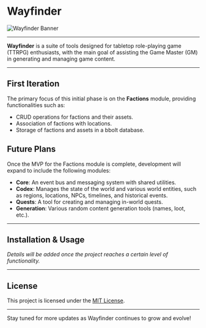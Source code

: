 # Wayfinder

![Wayfinder Banner](path-to-banner-image-if-you-have-one.png)

---

**Wayfinder** is a suite of tools designed for tabletop role-playing game (TTRPG) enthusiasts, with the main goal of assisting the Game Master (GM) in generating and managing game content.

---

## First Iteration

The primary focus of this initial phase is on the **Factions** module, providing functionalities such as:

- CRUD operations for factions and their assets.
- Association of factions with locations.
- Storage of factions and assets in a bbolt database.

## Future Plans

Once the MVP for the Factions module is complete, development will expand to include the following modules:

- **Core**: An event bus and messaging system with shared utilities.
- **Codex**: Manages the state of the world and various world entities, such as regions, locations, NPCs, timelines, and historical events.
- **Quests**: A tool for creating and managing in-world quests.
- **Generation**: Various random content generation tools (names, loot, etc.).

---

## Installation & Usage

*Details will be added once the project reaches a certain level of functionality.*

---

## License

This project is licensed under the [MIT License](LICENSE).

---

Stay tuned for more updates as Wayfinder continues to grow and evolve!
